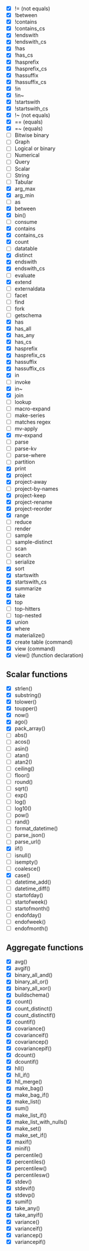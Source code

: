 - [x] != (not equals)
- [x] !between
- [x] !contains
- [x] !contains_cs
- [x] !endswith
- [x] !endswith_cs
- [x] !has
- [x] !has_cs
- [x] !hasprefix
- [x] !hasprefix_cs
- [x] !hassuffix
- [x] !hassuffix_cs
- [x] !in
- [x] !in~
- [x] !startswith
- [x] !startswith_cs
- [x] !~ (not equals)
- [x] == (equals)
- [x] =~ (equals)
- [ ] Bitwise binary
- [ ] Graph
- [ ] Logical or binary
- [ ] Numerical
- [ ] Query
- [ ] Scalar
- [ ] String
- [ ] Tabular
- [x] arg_max
- [x] arg_min
- [ ] as
- [x] between
- [x] bin()
- [ ] consume
- [x] contains
- [x] contains_cs
- [x] count
- [ ] datatable
- [x] distinct
- [x] endswith
- [x] endswith_cs
- [ ] evaluate
- [x] extend
- [ ] externaldata
- [ ] facet
- [ ] find
- [ ] fork
- [ ] getschema
- [x] has
- [x] has_all
- [x] has_any
- [x] has_cs
- [x] hasprefix
- [x] hasprefix_cs
- [x] hassuffix
- [x] hassuffix_cs
- [x] in
- [ ] invoke
- [x] in~
- [x] join
- [ ] lookup
- [ ] macro-expand
- [ ] make-series
- [ ] matches regex
- [ ] mv-apply
- [x] mv-expand
- [ ] parse
- [ ] parse-kv
- [ ] parse-where
- [ ] partition
- [x] print
- [x] project
- [x] project-away
- [ ] project-by-names
- [x] project-keep
- [x] project-rename
- [x] project-reorder
- [x] range
- [ ] reduce
- [ ] render
- [ ] sample
- [ ] sample-distinct
- [ ] scan
- [ ] search
- [ ] serialize
- [x] sort
- [x] startswith
- [x] startswith_cs
- [x] summarize
- [x] take
- [x] top
- [ ] top-hitters
- [ ] top-nested
- [x] union
- [x] where
- [x] materialize()
- [x] create table (command)
- [x] view (command)
- [x] view() (function declaration)

## Scalar functions
- [x] strlen()
- [x] substring()
- [x] tolower()
- [x] toupper()
- [x] now()
- [x] ago()
- [x] pack_array()
- [ ] abs()
- [ ] acos()
- [ ] asin()
- [ ] atan()
- [ ] atan2()
- [ ] ceiling()
- [ ] floor()
- [ ] round()
- [ ] sqrt()
- [ ] exp()
- [ ] log()
- [ ] log10()
- [ ] pow()
- [ ] rand()
- [ ] format_datetime()
- [ ] parse_json()
- [ ] parse_url()
- [x] iif()
- [ ] isnull()
- [ ] isempty()
- [ ] coalesce()
- [x] case()
- [ ] datetime_add()
- [ ] datetime_diff()
- [ ] startofday()
- [ ] startofweek()
- [ ] startofmonth()
- [ ] endofday()
- [ ] endofweek()
- [ ] endofmonth()

## Aggregate functions
- [x] avg()
- [x] avgif()
- [x] binary_all_and()
- [x] binary_all_or()
- [x] binary_all_xor()
- [x] buildschema()
- [x] count()
- [x] count_distinct()
- [x] count_distinctif()
- [x] countif()
- [x] covariance()
- [x] covarianceif()
- [x] covariancep()
- [x] covariancepif()
- [x] dcount()
- [x] dcountif()
- [x] hll()
- [x] hll_if()
- [x] hll_merge()
- [x] make_bag()
- [x] make_bag_if()
- [x] make_list()
- [x] sum()
- [x] make_list_if()
- [x] make_list_with_nulls()
- [x] make_set()
- [x] make_set_if()
- [x] maxif()
- [x] minif()
- [x] percentile()
- [x] percentiles()
- [x] percentilew()
- [x] percentilesw()
- [x] stdev()
- [x] stdevif()
- [x] stdevp()
- [x] sumif()
- [x] take_any()
- [x] take_anyif()
- [x] variance()
- [x] varianceif()
- [x] variancep()
- [x] variancepif()
